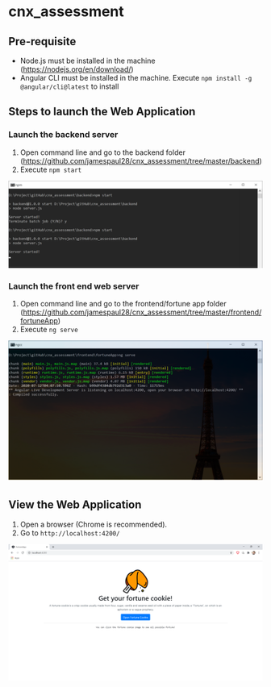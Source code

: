 # cnx_assessment

## Pre-requisite 

* Node.js must be installed in the machine (https://nodejs.org/en/download/)
* Angular CLI must be installed in the machine. Execute `npm install -g @angular/cli@latest` to install

## Steps to launch the Web Application

### Launch the backend server
1. Open command line and go to the backend folder (https://github.com/jamespaul28/cnx_assessment/tree/master/backend)
2. Execute `npm start`

![Backend Console](https://github.com/jamespaul28/cnx_assessment/blob/master/backend_console.png)

### Launch the front end web server
1. Open command line and go to the frontend/fortune app folder (https://github.com/jamespaul28/cnx_assessment/tree/master/frontend/fortuneApp)
2. Execute `ng serve`

![Frontend Console](https://github.com/jamespaul28/cnx_assessment/blob/master/frontend_console.png)

## View the Web Application

1. Open a browser (Chrome is recommended).
2. Go to `http://localhost:4200/`

![Fortune Web App](https://github.com/jamespaul28/cnx_assessment/blob/master/fortuneApp.png)
